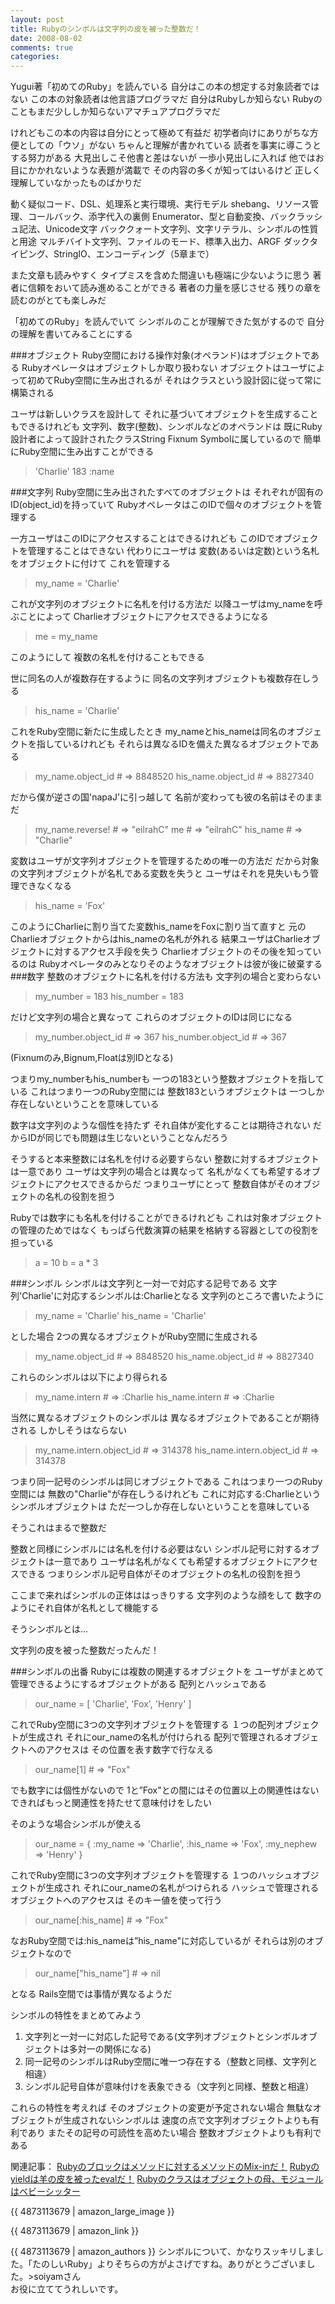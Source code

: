 ```yaml
---
layout: post
title: Rubyのシンボルは文字列の皮を被った整数だ！
date: 2008-08-02
comments: true
categories:
---
```



Yugui著「初めてのRuby」を読んでいる
自分はこの本の想定する対象読者ではない
この本の対象読者は他言語プログラマだ
自分はRubyしか知らない
Rubyのこともまだ少ししか知らないアマチュアプログラマだ

けれどもこの本の内容は自分にとって極めて有益だ
初学者向けにありがちな方便としての「ウソ」がない
ちゃんと理解が書かれている
読者を事実に導こうとする努力がある
大見出しこそ他書と差はないが
一歩小見出しに入れば
他ではお目にかかれないような表題が満載で
その内容の多くが知ってはいるけど
正しく理解していなかったものばかりだ

動く疑似コード、DSL、処理系と実行環境、実行モデル
shebang、リソース管理、コールバック、添字代入の裏側
Enumerator、型と自動変換、バックラッシュ記法、Unicode文字
バッククォート文字列、文字リテラル、シンボルの性質と用途
マルチバイト文字列、ファイルのモード、標準入出力、ARGF
ダックタイピング、StringIO、エンコーディング（5章まで）

また文章も読みやすく
タイプミスを含めた間違いも極端に少ないように思う
著者に信頼をおいて読み進めることができる
著者の力量を感じさせる
残りの章を読むのがとても楽しみだ

「初めてのRuby」を読んでいて
シンボルのことが理解できた気がするので
自分の理解を書いてみることにする

###オブジェクト
Ruby空間における操作対象(オペランド)はオブジェクトである
Rubyオペレータはオブジェクトしか取り扱わない
オブジェクトはユーザによって初めてRuby空間に生み出されるが
それはクラスという設計図に従って常に構築される

ユーザは新しいクラスを設計して
それに基づいてオブジェクトを生成することもできるけれども
文字列、数字(整数)、シンボルなどのオペランドは
既にRuby設計者によって設計されたクラスString
Fixnum Symbolに属しているので
簡単にRuby空間に生み出すことができる
> 
>   'Charlie'
>   183
>   :name


###文字列
Ruby空間に生み出されたすべてのオブジェクトは
それぞれが固有のID(object_id)を持っていて
RubyオペレータはこのIDで個々のオブジェクトを管理する

一方ユーザはこのIDにアクセスすることはできるけれども
このIDでオブジェクトを管理することはできない
代わりにユーザは
変数(あるいは定数)という名札をオブジェクトに付けて
これを管理する
> 
>   my_name = 'Charlie'

これが文字列のオブジェクトに名札を付ける方法だ
以降ユーザはmy_nameを呼ぶことによって
Charlieオブジェクトにアクセスできるようになる
> 
>   me = my_name

このようにして
複数の名札を付けることもできる

世に同名の人が複数存在するように
同名の文字列オブジェクトも複数存在しうる
> 
>   his_name = 'Charlie'

これをRuby空間に新たに生成したとき
my_nameとhis_nameは同名のオブジェクトを指しているけれども
それらは異なるIDを備えた異なるオブジェクトである
> 
>   my_name.object_id  # => 8848520
>   his_name.object_id  # => 8827340

だから僕が逆さの国'napaJ'に引っ越して
名前が変わっても彼の名前はそのままだ
> 
>   my_name.reverse! # => "eilrahC"
>   me                           # => "eilrahC"
>   his_name                # => "Charlie"


変数はユーザが文字列オブジェクトを管理するための唯一の方法だ
だから対象の文字列オブジェクトが名札である変数を失うと
ユーザはそれを見失いもう管理できなくなる
> 
>   his_name = 'Fox'

このようにCharlieに割り当てた変数his_nameをFoxに割り当て直すと
元のCharlieオブジェクトからはhis_nameの名札が外れる
結果ユーザはCharlieオブジェクトに対するアクセス手段を失う
Charlieオブジェクトのその後を知っているのは
Rubyオペレータのみとなりそのようなオブジェクトは彼が後に破棄する
###数字
整数のオブジェクトに名札を付ける方法も
文字列の場合と変わらない
> 
>   my_number = 183
>   his_number = 183

だけど文字列の場合と異なって
これらのオブジェクトのIDは同じになる
> 
>   my_number.object_id  # => 367
>   his_number.object_id  # => 367

(Fixnumのみ,Bignum,Floatは別IDとなる)

つまりmy_numberもhis_numberも
一つの183という整数オブジェクトを指している
これはつまり一つのRuby空間には
整数183というオブジェクトは
一つしか存在しないということを意味している

数字は文字列のような個性を持たず
それ自体が変化することは期待されない
だからIDが同じでも問題は生じないということなんだろう

そうすると本来整数には名札を付ける必要すらない
整数に対するオブジェクトは一意であり
ユーザは文字列の場合とは異なって
名札がなくても希望するオブジェクトにアクセスできるからだ
つまりユーザにとって
整数自体がそのオブジェクトの名札の役割を担う

Rubyでは数字にも名札を付けることができるけれども
これは対象オブジェクトの管理のためではなく
もっぱら代数演算の結果を格納する容器としての役割を担っている
> 
>   a = 10
>   b = a * 3

###シンボル
シンボルは文字列と一対一で対応する記号である
文字列'Charlie'に対応するシンボルは:Charlieとなる
文字列のところで書いたように
> 
>   my_name = 'Charlie'
>   his_name = 'Charlie'

とした場合
2つの異なるオブジェクトがRuby空間に生成される
> 
>   my_name.object_id  # => 8848520
>   his_name.object_id  # => 8827340

これらのシンボルは以下により得られる
> 
>   my_name.intern # => :Charlie
>   his_name.intern # => :Charlie

当然に異なるオブジェクトのシンボルは
異なるオブジェクトであることが期待される
しかしそうはならない
> 
>   my_name.intern.object_id # => 314378
>   his_name.intern.object_id # => 314378

つまり同一記号のシンボルは同じオブジェクトである
これはつまり一つのRuby空間には
無数の"Charlie"が存在しうるけれども
これに対応する:Charlieというシンボルオブジェクトは
ただ一つしか存在しないということを意味している

そうこれはまるで整数だ

整数と同様にシンボルには名札を付ける必要はない
シンボル記号に対するオブジェクトは一意であり
ユーザは名札がなくても希望するオブジェクトにアクセスできる
つまりシンボル記号自体がそのオブジェクトの名札の役割を担う

ここまで来ればシンボルの正体ははっきりする
文字列のような顔をして
数字のようにそれ自体が名札として機能する

そうシンボルとは…

文字列の皮を被った整数だったんだ！

###シンボルの出番
Rubyには複数の関連するオブジェクトを
ユーザがまとめて管理できるようにするオブジェクトがある
配列とハッシュである
> 
>   our_name = [ 'Charlie', 'Fox', 'Henry' ]

これでRuby空間に3つの文字列オブジェクトを管理する
１つの配列オブジェクトが生成され
それにour_nameの名札が付けられる
配列で管理されるオブジェクトへのアクセスは
その位置を表す数字で行なえる
> 
>   our_name[1] # => "Fox"

でも数字には個性がないので
1と”Fox"との間にはその位置以上の関連性はない
できればもっと関連性を持たせて意味付けをしたい

そのような場合シンボルが使える
> 
>   our_name = { :my_name => 'Charlie', :his_name => 'Fox', :my_nephew => 'Henry' }

これでRuby空間に3つの文字列オブジェクトを管理する
１つのハッシュオブジェクトが生成され
それにour_nameの名札がつけられる
ハッシュで管理されるオブジェクトへのアクセスは
そのキー値を使って行う
> 
>   our_name[:his_name] # => "Fox"

なおRuby空間では:his_nameは”his_name"に対応しているが
それらは別のオブジェクトなので
> 
>   our_name["his_name"] # => nil

となる
Rails空間では事情が異なるようだ

シンボルの特性をまとめてみよう
1. 文字列と一対一に対応した記号である(文字列オブジェクトとシンボルオブジェクトは多対一の関係になる)
1. 同一記号のシンボルはRuby空間に唯一つ存在する（整数と同様、文字列と相違）
1. シンボル記号自体が意味付けを表象できる（文字列と同様、整数と相違）

これらの特性を考えれば
そのオブジェクトの変更が予定されない場合
無駄なオブジェクトが生成されないシンボルは
速度の点で文字列オブジェクトよりも有利であり
またその記号の可読性を高めたい場合
整数オブジェクトよりも有利である

関連記事：
[Rubyのブロックはメソッドに対するメソッドのMix-inだ！](/2008/08/09/Ruby-Mix-in/)
[Rubyのyieldは羊の皮を被ったevalだ！](/2008/08/12/Ruby-yield-eval/)
[Rubyのクラスはオブジェクトの母、モジュールはベビーシッター](/2008/08/16/Ruby/)

{{ 4873113679 | amazon_large_image }}

{{ 4873113679 | amazon_link }}

{{ 4873113679 | amazon_authors }}
シンボルについて、かなりスッキリしました。「たのしいRuby」よりそちらの方がよさげですね。ありがとうございました。>soiyamさん<br>お役に立ててうれしいです。
